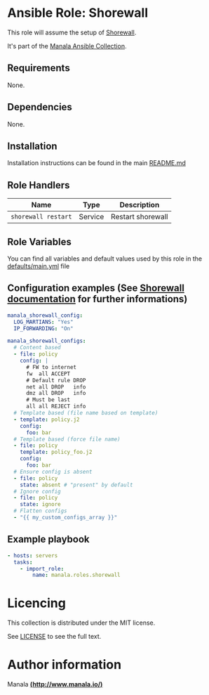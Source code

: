 # Ansible Role: Shorewall

This role will assume the setup of [Shorewall](http://shorewall.net/).

It's part of the [Manala Ansible Collection](https://galaxy.ansible.com/manala/roles).

## Requirements

None.

## Dependencies

None.

## Installation

Installation instructions can be found in the main [README.md](https://github.com/manala/ansible-roles/blob/master/README.md)

## Role Handlers

| Name                | Type    | Description       |
| ------------------- | ------- | ----------------- |
| `shorewall restart` | Service | Restart shorewall |

## Role Variables

You can find all variables and default values used by this role in the [defaults/main.yml](./defaults/main.yml) file

## Configuration examples (See [Shorewall documentation](http://shorewall.net/Documentation_Index.html) for further informations)

```yaml
manala_shorewall_config:
  LOG_MARTIANS: "Yes"
  IP_FORWARDING: "On"

manala_shorewall_configs:
  # Content based
  - file: policy
    config: |
      # FW to internet
      fw  all ACCEPT
      # Default rule DROP
      net all DROP   info
      dmz all DROP   info
      # Must be last
      all all REJECT info
  # Template based (file name based on template)
  - template: policy.j2
    config:
      foo: bar
  # Template based (force file name)
  - file: policy
    template: policy_foo.j2
    config:
      foo: bar
  # Ensure config is absent
  - file: policy
    state: absent # "present" by default
  # Ignore config
  - file: policy
    state: ignore
  # Flatten configs
  - "{{ my_custom_configs_array }}"
```

## Example playbook

```yaml
- hosts: servers
  tasks:
    - import_role:  
        name: manala.roles.shorewall
```

# Licencing

This collection is distributed under the MIT license.

See [LICENSE](https://opensource.org/licenses/MIT) to see the full text.

# Author information

Manala [**(http://www.manala.io/)**](http://www.manala.io)
